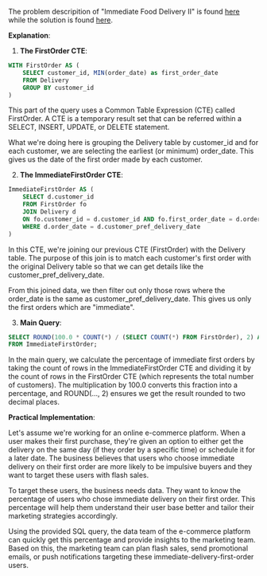 The problem descripition of "Immediate Food Delivery II" is found [here](https://leetcode.com/problems/immediate-food-delivery-ii/description/?envType=study-plan-v2&envId=top-sql-50) while the solution is found [here]().

**Explanation**:

1. **The FirstOrder CTE**:

```sql
WITH FirstOrder AS (
    SELECT customer_id, MIN(order_date) as first_order_date
    FROM Delivery
    GROUP BY customer_id
)
```

This part of the query uses a Common Table Expression (CTE) called FirstOrder. A CTE is a temporary result set that can be referred within a SELECT, INSERT, UPDATE, or DELETE statement.

What we're doing here is grouping the Delivery table by customer_id and for each customer, we are selecting the earliest (or minimum) order_date. This gives us the date of the first order made by each customer.

2. **The ImmediateFirstOrder CTE**:

```sql
ImmediateFirstOrder AS (
    SELECT d.customer_id
    FROM FirstOrder fo
    JOIN Delivery d 
    ON fo.customer_id = d.customer_id AND fo.first_order_date = d.order_date
    WHERE d.order_date = d.customer_pref_delivery_date
)
```
In this CTE, we're joining our previous CTE (FirstOrder) with the Delivery table. The purpose of this join is to match each customer's first order with the original Delivery table so that we can get details like the customer_pref_delivery_date.

From this joined data, we then filter out only those rows where the order_date is the same as customer_pref_delivery_date. This gives us only the first orders which are "immediate".

3. **Main Query**:

```sql
SELECT ROUND(100.0 * COUNT(*) / (SELECT COUNT(*) FROM FirstOrder), 2) AS immediate_percentage
FROM ImmediateFirstOrder;
```

In the main query, we calculate the percentage of immediate first orders by taking the count of rows in the ImmediateFirstOrder CTE and dividing it by the count of rows in the FirstOrder CTE (which represents the total number of customers). The multiplication by 100.0 converts this fraction into a percentage, and ROUND(..., 2) ensures we get the result rounded to two decimal places.

**Practical Implementation**:

Let's assume we're working for an online e-commerce platform. When a user makes their first purchase, they're given an option to either get the delivery on the same day (if they order by a specific time) or schedule it for a later date. The business believes that users who choose immediate delivery on their first order are more likely to be impulsive buyers and they want to target these users with flash sales.

To target these users, the business needs data. They want to know the percentage of users who chose immediate delivery on their first order. This percentage will help them understand their user base better and tailor their marketing strategies accordingly.

Using the provided SQL query, the data team of the e-commerce platform can quickly get this percentage and provide insights to the marketing team. Based on this, the marketing team can plan flash sales, send promotional emails, or push notifications targeting these immediate-delivery-first-order users.
